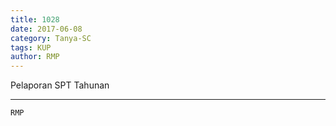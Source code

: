 ```yaml
---
title: 1028
date: 2017-06-08
category: Tanya-SC
tags: KUP
author: RMP
---
```


Pelaporan SPT Tahunan

---



`RMP`
